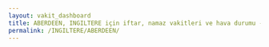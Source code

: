 ```yaml
---
layout: vakit_dashboard
title: ABERDEEN, INGILTERE için iftar, namaz vakitleri ve hava durumu - ilçe/eyalet seç
permalink: /INGILTERE/ABERDEEN/
---
```


<script type="text/javascript">
  var GLOBAL_COUNTRY = 'INGILTERE';
  var GLOBAL_CITY = 'ABERDEEN';
  var GLOBAL_STATE = '';
  var lat = 72;
  var lon = 21;
</script>
